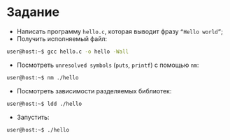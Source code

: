 # Задание

+ Написать программу `hello.c`, которая выводит фразу `“Hello world”`;
+ Получить исполняемый файл:

```bash
user@host:~$ gcc hello.c -o hello -Wall
```

+ Посмотреть `unresolved symbols` (`puts`, `printf`) с помощью `nm`:

```bash
user@host:~$ nm ./hello 
```

+ Посмотреть зависимости разделяемых библиотек:

```bash
user@host:~$ ldd ./hello 
```

+ Запустить:

```bash
user@host:~$ ./hello 
```
